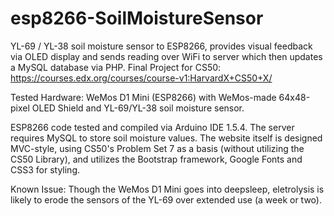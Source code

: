 # esp8266-SoilMoistureSensor
YL-69 / YL-38 soil moisture sensor to ESP8266, provides visual feedback via OLED display and sends reading over WiFi to server which then updates a MySQL database via PHP.
Final Project for CS50: https://courses.edx.org/courses/course-v1:HarvardX+CS50+X/

Tested Hardware: WeMos D1 Mini (ESP8266) with WeMos-made 64x48-pixel OLED Shield and YL-69/YL-38 soil moisture sensor.

ESP8266 code tested and compiled via Arduino IDE 1.5.4.
The server requires MySQL to store soil moisture values.
The website itself is designed MVC-style, using CS50's Problem Set 7 as a basis (without utilizing the CS50 Library), and utilizes the Bootstrap framework, Google Fonts and CSS3 for styling.

Known Issue: Though the WeMos D1 Mini goes into deepsleep, eletrolysis is likely to erode the sensors of the YL-69 over extended use (a week or two).
